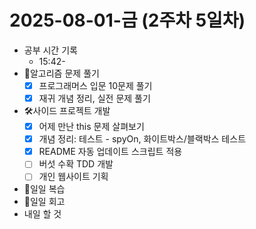 # 2025-08-01-금 (2주차 5일차)

- 공부 시간 기록
  - 15:42-
- 🧠알고리즘 문제 풀기
  - [x] 프로그래머스 입문 10문제 풀기
  - [x] 재귀 개념 정리, 실전 문제 풀기
- 🛠️사이드 프로젝트 개발
  - [x] 어제 만난 this 문제 살펴보기
  - [x] 개념 정리: 테스트 - spyOn, 화이트박스/블랙박스 테스트
  - [x] README 자동 업데이트 스크립트 적용
  - [ ] 버섯 수확 TDD 개발
  - [ ] 개인 웹사이트 기획
- 🔄일일 복습
- 🔄일일 회고
- 내일 할 것
